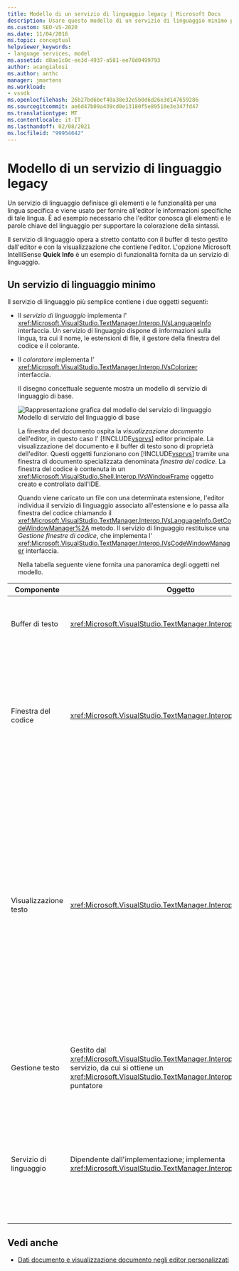 ```yaml
---
title: Modello di un servizio di linguaggio legacy | Microsoft Docs
description: Usare questo modello di un servizio di linguaggio minimo per l'editor principale di Visual Studio come guida per la creazione di un servizio di linguaggio personalizzato.
ms.custom: SEO-VS-2020
ms.date: 11/04/2016
ms.topic: conceptual
helpviewer_keywords:
- language services, model
ms.assetid: d8ae1c0c-ee3d-4937-a581-ee78d0499793
author: acangialosi
ms.author: anthc
manager: jmartens
ms.workload:
- vssdk
ms.openlocfilehash: 26b27bd6bef40a38e32e5b0d6d26e3d147659286
ms.sourcegitcommit: ae6d47b09a439cd0e13180f5e89510e3e347fd47
ms.translationtype: MT
ms.contentlocale: it-IT
ms.lasthandoff: 02/08/2021
ms.locfileid: "99954642"
---
```

# <a name="model-of-a-legacy-language-service"></a>Modello di un servizio di linguaggio legacy
Un servizio di linguaggio definisce gli elementi e le funzionalità per una lingua specifica e viene usato per fornire all'editor le informazioni specifiche di tale lingua. È ad esempio necessario che l'editor conosca gli elementi e le parole chiave del linguaggio per supportare la colorazione della sintassi.

 Il servizio di linguaggio opera a stretto contatto con il buffer di testo gestito dall'editor e con la visualizzazione che contiene l'editor. L'opzione Microsoft IntelliSense **Quick Info** è un esempio di funzionalità fornita da un servizio di linguaggio.

## <a name="a-minimal-language-service"></a>Un servizio di linguaggio minimo
 Il servizio di linguaggio più semplice contiene i due oggetti seguenti:

- Il *servizio di linguaggio* implementa l' <xref:Microsoft.VisualStudio.TextManager.Interop.IVsLanguageInfo> interfaccia. Un servizio di linguaggio dispone di informazioni sulla lingua, tra cui il nome, le estensioni di file, il gestore della finestra del codice e il colorante.

- Il *coloratore* implementa l' <xref:Microsoft.VisualStudio.TextManager.Interop.IVsColorizer> interfaccia.

  Il disegno concettuale seguente mostra un modello di servizio di linguaggio di base.

  ![Rappresentazione grafica del modello del servizio di linguaggio](../../extensibility/media/vslanguageservicemodel.gif "vsLanguageServiceModel") Modello di servizio del linguaggio di base

  La finestra del documento ospita la *visualizzazione documento* dell'editor, in questo caso l' [!INCLUDE[vsprvs](../../code-quality/includes/vsprvs_md.md)] editor principale. La visualizzazione del documento e il buffer di testo sono di proprietà dell'editor. Questi oggetti funzionano con [!INCLUDE[vsprvs](../../code-quality/includes/vsprvs_md.md)] tramite una finestra di documento specializzata denominata *finestra del codice*. La finestra del codice è contenuta in un <xref:Microsoft.VisualStudio.Shell.Interop.IVsWindowFrame> oggetto creato e controllato dall'IDE.

  Quando viene caricato un file con una determinata estensione, l'editor individua il servizio di linguaggio associato all'estensione e lo passa alla finestra del codice chiamando il <xref:Microsoft.VisualStudio.TextManager.Interop.IVsLanguageInfo.GetCodeWindowManager%2A> metodo. Il servizio di linguaggio restituisce una *Gestione finestre di codice*, che implementa l' <xref:Microsoft.VisualStudio.TextManager.Interop.IVsCodeWindowManager> interfaccia.

  Nella tabella seguente viene fornita una panoramica degli oggetti nel modello.

| Componente | Oggetto | Funzione |
|------------------| - | - |
| Buffer di testo | <xref:Microsoft.VisualStudio.TextManager.Interop.VsTextBuffer> | Flusso di testo in lettura/scrittura Unicode. È possibile che il testo usi altre codifiche. |
| Finestra del codice | <xref:Microsoft.VisualStudio.TextManager.Interop.VsCodeWindow> | Finestra del documento che contiene una o più visualizzazioni di testo. Quando [!INCLUDE[vsprvs](../../code-quality/includes/vsprvs_md.md)] è in modalità interfaccia a documenti multipli (MDI), la finestra del codice è un elemento figlio MDI. |
| Visualizzazione testo | <xref:Microsoft.VisualStudio.TextManager.Interop.VsTextView> | Finestra che consente all'utente di spostarsi e visualizzare il testo utilizzando la tastiera e il mouse. Una visualizzazione di testo viene visualizzata all'utente come editor. È possibile utilizzare le visualizzazioni di testo nelle finestre dell'editor normali, nella finestra di output e nella finestra di controllo immediato. Inoltre, è possibile configurare una o più visualizzazioni di testo all'interno di una finestra del codice. |
| Gestione testo | Gestito dal <xref:Microsoft.VisualStudio.TextManager.Interop.SVsTextManager> servizio, da cui si ottiene un <xref:Microsoft.VisualStudio.TextManager.Interop.IVsTextManager> puntatore | Componente che mantiene le informazioni comuni condivise da tutti i componenti descritti in precedenza. |
| Servizio di linguaggio | Dipendente dall'implementazione; implementa <xref:Microsoft.VisualStudio.TextManager.Interop.IVsLanguageInfo> | Oggetto che fornisce all'editor le informazioni specifiche della lingua, ad esempio l'evidenziazione della sintassi, il completamento delle istruzioni e la corrispondenza delle parentesi graffe. |

## <a name="see-also"></a>Vedi anche
- [Dati documento e visualizzazione documento negli editor personalizzati](../../extensibility/document-data-and-document-view-in-custom-editors.md)
